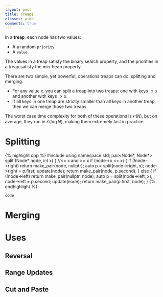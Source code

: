 ```yaml
---
layout: post
title: Treaps
classes: wide
comments: true
---
```

In a **treap**, each node has two values:
- A a random ```priority```. 
- A ```value```.

The values in a treap satisfy the binary search property, and the priorities in a treap satisfy the min-heap property. 

There are two simple, yet powerful, operations treaps can do: splitting and merging.
- For any value $x$, you can split a treap into two treaps: one with keys $\le x$ and another with keys $> x$.
- If all keys in one treap are strictly smaller than all keys in another treap, then we can merge those two treaps.

The worst case time complexity for both of these operations is $\mathcal{O}(N)$, but on average, they run in $\mathcal{O}(\log N)$, making them extremely fast in practice. 

# Splitting
{% highlight cpp %}
#include <iostream>
using namespace std;
pair<Node*, Node*> split (Node* node, int x) { //<= x and >= x
    if (node->x <= x) {
        if (!node->right)
            return make_pair(node, nullptr);
        auto p = split(node->right, x);
        node->right = p.first;
        update(node);
        return make_pair(node, p.second);
    } else {
        if (!node->left)
            return make_pair(nullptr, node);
        auto p = split(node->left, x);
        node->left = p.second;
        update(node);
        return make_pair(p.first, node);
}
{% endhighlight %}

```java
code
```

# Merging

# Uses
## Reversal
## Range Updates
## Cut and Paste
